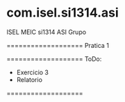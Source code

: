 com.isel.si1314.asi
===================
ISEL MEIC si1314 ASI Grupo

===================
Pratica 1

===================
ToDo:
*  Exercicio 3
*  Relatorio 

===================
